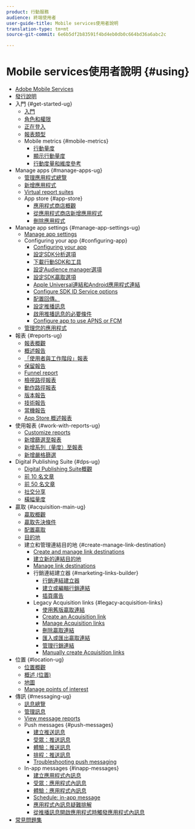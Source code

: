 ```yaml
---
product: 行動服務
audience: 終端使用者
user-guide-title: Mobile services使用者說明
translation-type: tm+mt
source-git-commit: 6e6b5df2b83591f4bd4eb0db0c664bd36a6abc2c

---
```



# Mobile services使用者說明 {#using}

+ [Adobe Mobile Services](home.md)
+ [發行說明](whatsnew.md)
+ 入門 {#get-started-ug}
   + [入門](gs/gs.md)
   + [角色和權限](gs/c-mob-roles-and-permissions.md)
   + [正在登入](gs/gs-signin.md)
   + [報表類型](gs/reports-types.md)
   + Mobile metrics {#mobile-metrics}
      + [行動量度](gs/metrics/metrics.md)
      + [顯示行動量度](gs/metrics/overview.md)
      + [行動度量和維度參考](gs/metrics/metrics-reference.md)
+ Manage apps {#manage-apps-ug}
   + [管理應用程式總覽](manage-apps/manage-apps.md)
   + [新增應用程式](manage-apps/t-new-app.md)
   + [Virtual report suites](manage-apps/c-mob-vrs.md)
   + App store {#app-store}
      + [應用程式商店概觀](manage-apps/c-app-store/c-app-store.md)
      + [從應用程式商店新增應用程式](manage-apps/c-app-store/t-app-store-app.md)
      + [刪除應用程式](manage-apps/t-delete-apps.md)
+ Manage app settings {#manage-app-settings-ug}
   + [Manage app settings](c-manage-app-settings/c-manage-app-settings.md)
   + Configuring your app {#configuring-app}
      + [Configuring your app](c-manage-app-settings/c-mob-confg-app/c-mob-confg-app.md)
      + [設定SDK分析選項](c-manage-app-settings/c-mob-confg-app/t-config-analytics/t-config-analytics.md)
      + [下載行動SDK和工具](c-manage-app-settings/c-mob-confg-app/t-config-analytics/download-sdk.md)
      + [設定Audience manager選項](c-manage-app-settings/c-mob-confg-app/t-config-aam.md)
      + [設定SDK贏取選項](c-manage-app-settings/c-mob-confg-app/t-config-acquisition.md)
      + [Apple Universal連結和Android應用程式連結](c-manage-app-settings/c-mob-confg-app/c-universal-app-links.md)
      + [Configure SDK ID Service options](c-manage-app-settings/c-mob-confg-app/t-config-visitor.md)
      + [配置回傳。](c-manage-app-settings/c-mob-confg-app/signals.md)
      + [設定推播訊息](c-manage-app-settings/c-mob-confg-app/configure-push-messaging/configure-push-messaging.md)
      + [啟用推播訊息的必要條件](c-manage-app-settings/c-mob-confg-app/configure-push-messaging/prerequisites-push-messaging.md)
      + [Configure app to use APNS or FCM](c-manage-app-settings/c-mob-confg-app/configure-push-messaging/configure-app-apns-gcm.md)
   + [管理您的應用程式](c-manage-app-settings/c-mob-manage-app.md)
+ 報表 {#reports-ug}
   + [報表概觀](usage/usage.md)
   + [概述報告](usage/usage-overview.md)
   + [「使用者與工作階段」報表](usage/users-sessions.md)
   + [保留報告](usage/reports-retention.md)
   + [Funnel report](usage/reports-funnel.md)
   + [檢視路徑報表](usage/reports-view-paths.md)
   + [動作路徑報表](usage/reports-action-paths.md)
   + [版本報告](usage/c-reports-versions.md)
   + [技術報告](usage/reports-technology.md)
   + [當機報告](usage/c-crashes.md)
   + [App Store 概述報表](usage/c-app-store-store-performance.md)
+ 使用報表 {#work-with-reports-ug}
   + [Customize reports](usage/reports-customize/reports-customize.md)
   + [新增篩選至報表](usage/reports-customize/t-reports-customize.md)
   + [新增系列（量度）至報表](usage/reports-customize/t-reports-series.md)
   + [新增嚴格篩選](usage/reports-customize/t-sticky-filter.md)
+ Digital Publishing Suite {#dps-ug}
   + [Digital Publishing Suite概觀](dps/dps.md)
   + [前 10 名文章](dps/dps-top-ten-articles.md)
   + [前 50 名文章](dps/dps-top-50-articles.md)
   + [社交分享](dps/dps-social-sharing.md)
   + [橫幅量度](dps/dps-banner-metrics.md)
+ 贏取 {#acquisition-main-ug}
   + [贏取概觀](acquisition-main/acquisition-main.md)
   + [贏取先決條件](acquisition-main/c-acquisition-prerequisites.md)
   + [配置贏取](acquisition-main/t-enable-acquisition.md)
   + [目的地](acquisition-main/c-create-destinations.md)
   + 建立和管理連結目的地 {#create-manage-link-destination}
      + [Create and manage link destinations](acquisition-main/c-manage-link-destinations/c-manage-link-destinations.md)
      + [建立新的連結目的地](acquisition-main/c-manage-link-destinations/t-create-new-app-deep-link-destination.md)
      + [Manage link destinations](acquisition-main/c-manage-link-destinations/t-archive-unarchive-link-destinations.md)
      + 行銷連結建立器 {#marketing-links-builder}
         + [行銷連結建立器](acquisition-main/c-marketing-links-builder/c-marketing-links-builder.md)
         + [建立或編輯行銷連結](acquisition-main/c-marketing-links-builder/t-create-edit-adobe-links/t-create-edit-adobe-links.md)
         + [插頁廣告](acquisition-main/c-marketing-links-builder/t-create-edit-adobe-links/t-interstitials.md)
      + Legacy Acquisition links {#legacy-acquisition-links}
         + [使用舊版贏取連結](acquisition-main/c-marketing-links-builder/t-create-edit-adobe-links/c-use-legacy-acquisition-links/c-use-legacy-acquisition-links.md)
         + [Create an Acquisition link](acquisition-main/c-marketing-links-builder/t-create-edit-adobe-links/c-use-legacy-acquisition-links/t-acquisition-link.md)
         + [Manage Acquisition links](acquisition-main/c-marketing-links-builder/t-create-edit-adobe-links/c-use-legacy-acquisition-links/c-manage-acquisition-links/c-manage-acquisition-links.md)
         + [刪除贏取連結](acquisition-main/c-marketing-links-builder/t-create-edit-adobe-links/c-use-legacy-acquisition-links/c-manage-acquisition-links/t-acquisition-del.md)
         + [匯入或匯出贏取連結](acquisition-main/c-marketing-links-builder/t-create-edit-adobe-links/c-use-legacy-acquisition-links/c-manage-acquisition-links/t-acquisition-import.md)
         + [管理行銷連結](acquisition-main/c-marketing-links-builder/c-manage-adobe-links.md)
         + [Manually create Acquisition links](acquisition-main/c-marketing-links-builder/acquisition-link-manual.md)
+ 位置 {#location-ug}
   + [位置概觀](location/location-overview.md)
   + [概述 (位置)](location/c-location-overview.md)
   + [地圖](location/c-map-points.md)
   + [Manage points of interest](location/t-manage-points.md)
+ 傳訊 {#messaging-ug}
   + [訊息總覽](in-app-messaging/in-app-messaging.md)
   + [管理訊息](in-app-messaging/messages-manage/messages-manage.md)
   + [View message reports](in-app-messaging/messages-manage/view-message-reports.md)
   + Push messages {#push-messages}
      + [建立推送訊息](in-app-messaging/t-create-push-message/t-create-push-message.md)
      + [受眾：推送訊息](in-app-messaging/t-create-push-message/c-audience-push-message.md)
      + [體驗：推送訊息](in-app-messaging/t-create-push-message/c-experience-push-message.md)
      + [排程：推送訊息](in-app-messaging/t-create-push-message/c-schedule-push-message.md)
      + [Troubleshooting push messaging](in-app-messaging/t-create-push-message/c-troubleshooting-push-messaging.md)
   + In-app messages {#inapp-messages}
      + [建立應用程式內訊息](in-app-messaging/t-in-app-message/t-in-app-message.md)
      + [受眾：應用程式內訊息](in-app-messaging/t-in-app-message/c-audience-in-app-message.md)
      + [體驗：應用程式內訊息](in-app-messaging/t-in-app-message/c-experience-in-app-message.md)
      + [Schedule: in-app message](in-app-messaging/t-in-app-message/c-schedule-in-app-message.md)
      + [應用程式內訊息疑難排解](in-app-messaging/t-in-app-message/in-apps-ts.md)
      + [從推播訊息開啟應用程式時觸發應用程式內訊息](in-app-messaging/t-mob-trig-in-app-open-app-from-push.md)
+ [常見問題集](faq-mobile.md)